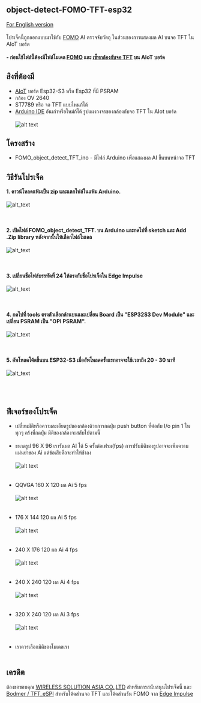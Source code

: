 ## object-detect-FOMO-TFT-esp32
 [For English version](https://github.com/San279/object-detect-FOMO-TFT-Esp32)
 <br/>
 <br/>
 โปรเจ็คนี้ถูกออกแบบมาใช้กับ [FOMO](https://docs.edgeimpulse.com/docs/edge-impulse-studio/learning-blocks/object-detection/fomo-object-detection-for-constrained-devices) AI ตรวจจับวัตถุ ในส่วนของการแสดงผล AI บนจอ TFT ใน AIoT บอร์ด
 <br/>
 <br/>
 <strong> - ก่อนใช้ไฟล์นี้ต้องมีไฟล์โมเดล [FOMO](https://github.com/San279/train-FOMO-object-detect-esp32) และ [เซ็ทกล้องกับจอ TFT](https://github.com/San279/Esp32-camera-to-tft) บน AIoT บอร์ด</strong> 
<br/>
## สิงที่ต้องมี
 - [AIoT](https://wirelesssolution.asia/) บอร์ด Esp32-S3 หรือ Esp32 ที่มี PSRAM
 - กล้อง OV 2640
 - ST7789 หรือ จอ TFT แบบไหนก้ได้
 - [Arduino IDE](https://www.arduino.cc/en/software) อันเก่าหรือใหม่ก้ได้
   รูปแผงวงจรของกล้องกับจอ TFT ใน AIot บอร์ด <br/> <br/>
  ![alt text](/Images_for_readme/AIOT_push_button.jpg)
## โครงสร้าง
 - FOMO_object_detect_TFT_ino - มีไฟล์ Arduino เพื่อแสดงผล AI ขึ้นบนหน้าจอ TFT
## วิธีรันโปรเจ็ค
<strong> 1. ดาวน์โหลดแฟ้มเป็น zip และแตกไฟล์ในแฟ้ม Arduino. </strong>
<br /><br />
![alt_text](/Images_for_readme/folder_directory.PNG)
<br /><br /><br /><br />
<strong> 2. เปิดไฟล์ FOMO_object_detect_TFT. บน Arduino และกดไปที่ sketch และ Add .Zip library หลังจากนั้นให้เลือกไฟล์โมเดล </strong>
<br /><br />
![alt_text](/Images_for_readme/arduino_model_zip.PNG)
<br /><br /><br /><br />
<strong> 3. เปลี่ยนชื่อไฟล์บรรทัดที่ 24 ให้ตรงกับชื่อโปรเจ็คใน Edge Impulse </strong> 
<br /><br />
![alt_text](/Images_for_readme/match_name.PNG)
<br /><br /><br /><br />
<strong> 4. กดไปที่ tools ตรงตัวเลือกด้านบนและเปลี่ยน Board เป็น "ESP32S3 Dev Module" และเปลี่ยน PSRAM เป็น "OPI PSRAM".  </strong>
<br /><br />
![alt_text](/Images_for_readme/IDE_configure.PNG)
<br /><br /><br /><br />
<strong> 5. อัพโหลดโค้ดขึ้นบน ESP32-S3 เมื่ออัพโหลดครั้งแรกอาจจะใช้เวลาถึง 20 - 30 นาที</strong> <br/> <br/>
![alt_text](/Images_for_readme/320_240.PNG)
<br /><br /><br /><br />
## ฟีเจอร์ของโปรเจ็ค
- เปลี่ยนมัติหรือความละเอียดรูปของกล้องด้วยการกดปุ่ม push button ที่ต่อกับ I/o pin 1 ในทุกๆ คร้งที่กดปุ่ม มิติของกล้องจะสลับไปตามนี้<br /><br />
- ขนาดรูป 96 X 96 เรารันผล AI ได้ 5 ครั้งต่อเฟรม(fps) การปรับมิติของรูปอาจจะเพิ่มความแม่นยำของ Ai แต่ข้อเสียคือจะทำให้ช้าลง<br /><br />
![alt text](/Images_for_readme/96_96.PNG)
<br /><br /><br />
- QQVGA 160 X 120 ผล Ai 5 fps<br /><br />
![alt text](/Images_for_readme/160_120.PNG)
<br /><br /><br />
- 176 X 144  120 ผล Ai 5 fps<br /><br />
![alt text](/Images_for_readme/176_144.PNG)
<br /><br /><br />
- 240 X 176  120 ผล Ai 4 fps<br /><br />
![alt text](/Images_for_readme/240_176.PNG)
<br /><br /><br />
- 240 X 240  120 ผล Ai 4 fps<br /><br />
![alt text](/Images_for_readme/240_240.PNG)
<br /><br /><br />
- 320 X 240  120 ผล Ai 3 fps<br /><br />
![alt text](/Images_for_readme/320_240.PNG)
<br /><br /><br />
- เราควรเลือกมิติของโมเดลเรา<br /><br />

## เครดิต 
ต้องขอขอบคุณ [WIRELESS SOLUTION ASIA CO.,LTD](https://wirelesssolution.asia/) สำหรับการสนับสนุนโปรเจ็คนี้ และ [Bodmer / TFT_eSPI](https://github.com/Bodmer/TFT_eSPI/blob/master/README.md)
สำหรับโค้ดส่วนจอ TFT และโค้ดส่วนรัน FOMO จาก [Edge Impulse](https://edge-impulse.gitbook.io/docs/edge-impulse-studio/learning-blocks/object-detection/fomo-object-detection-for-constrained-devices) 

